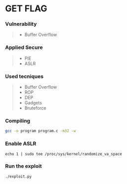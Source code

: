 # GET FLAG

### Vulnerability

> - Buffer Overflow

### Applied Secure

> - PIE
> - ASLR

### Used tecniques

> - Buffer Overflow
> - ROP
> - DEP
> - Gadgets
> - Bruteforce

### Compiling

```bash
gcc -o program program.c -m32 -w
```

### Enable ASLR

```
echo 1 | sudo tee /proc/sys/kernel/randomize_va_space
```

### Run the exploit

```bash
./exploit.py
```

